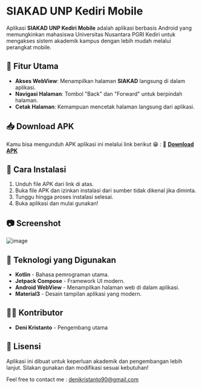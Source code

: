 # SIAKAD UNP Kediri Mobile

Aplikasi **SIAKAD UNP Kediri Mobile** adalah aplikasi berbasis Android yang memungkinkan mahasiswa Universitas Nusantara PGRI Kediri untuk mengakses sistem akademik kampus dengan lebih mudah melalui perangkat mobile.

## 📱 Fitur Utama
- **Akses WebView**: Menampilkan halaman **SIAKAD** langsung di dalam aplikasi.
- **Navigasi Halaman**: Tombol "Back" dan "Forward" untuk berpindah halaman.
- **Cetak Halaman**: Kemampuan mencetak halaman langsung dari aplikasi.

## 📥 Download APK
Kamu bisa mengunduh APK aplikasi ini melalui link berikut 😁 :
🔗 **[Download APK](https://raw.githubusercontent.com/denicrizz/SiakadMobile/refs/heads/main/Siakad%20Mobile.apk)**

## 🚀 Cara Instalasi
1. Unduh file APK dari link di atas.
2. Buka file APK dan izinkan instalasi dari sumber tidak dikenal jika diminta.
3. Tunggu hingga proses instalasi selesai.
4. Buka aplikasi dan mulai gunakan!

## 📷 Screenshot
![image](https://github.com/user-attachments/assets/fbf8bb5e-048b-4417-8e35-99950066ab5c)


## 📌 Teknologi yang Digunakan
- **Kotlin** - Bahasa pemrograman utama.
- **Jetpack Compose** - Framework UI modern.
- **Android WebView** - Menampilkan halaman web di dalam aplikasi.
- **Material3** - Desain tampilan aplikasi yang modern.

## 👨‍💻 Kontributor
- **Deni Kristanto** - Pengembang utama

## 📝 Lisensi
Aplikasi ini dibuat untuk keperluan akademik dan pengembangan lebih lanjut. Silakan gunakan dan modifikasi sesuai kebutuhan!

Feel free to contact me :
denikristanto90@gmail.com
